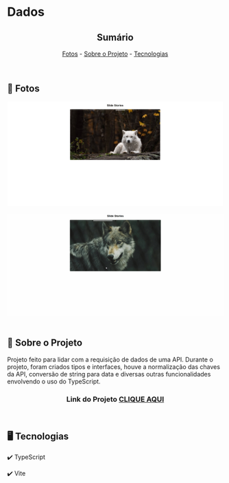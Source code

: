 <h1>Dados </h1>

<!-- LINKS -->
<div align="center">
 
 <h2> Sumário</h2>
 
 <a href="#fotos">Fotos</a> - 
  <a href="#sobre">Sobre o Projeto</a> -
  <a href="#tec">Tecnologias</a>
</div>
<br>

<!-- FOTOS -->
<div id="fotos">
    <h2> 📸 Fotos </h2>
        <img src="./Readme-img/Stories.jpg" alt="" style="width:750px">
        <br><br>
        <img src="./Readme-img/stories-gif.gif" alt="" style="width:750px">
        <br><br>

<!-- SOBRE -->
<div id="sobre">
    <h2> 📝 Sobre o Projeto </h2> 
    <p> Projeto feito para lidar com a requisição de dados de uma API. Durante o projeto, foram criados tipos e interfaces, houve a normalização das chaves da API, conversão de string para data e diversas outras funcionalidades envolvendo o uso do TypeScript.</p>
     <h3 align="center">Link do Projeto <a href="https://lucasfrancobn.github.io/Stories/index.html">CLIQUE AQUI</a></h3>
</div>
<br>

<!-- TECNOLOGIAS -->
<div id="tec">

<h2> 🖥️ Tecnologias</h2>
    <p> ✔️ TypeScript </p>
    <p> ✔️ Vite </p>
</div>
